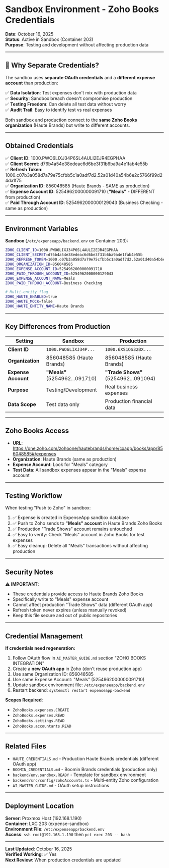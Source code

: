 # Sandbox Environment - Zoho Books Credentials
**Date**: October 16, 2025  
**Status**: Active in Sandbox (Container 203)  
**Purpose**: Testing and development without affecting production data

---

## 🎯 Why Separate Credentials?

The sandbox uses **separate OAuth credentials** and a **different expense account** than production:

✅ **Data Isolation**: Test expenses don't mix with production data  
✅ **Security**: Sandbox breach doesn't compromise production  
✅ **Testing Freedom**: Can delete all test data without worry  
✅ **Audit Trail**: Easy to identify test vs real expenses  

Both sandbox and production connect to the **same Zoho Books organization** (Haute Brands) but write to different accounts.

---

## Obtained Credentials

✅ **Client ID**: 1000.PWO6LIXJ34P6SL4AULI2EJR4EGPHAA  
✅ **Client Secret**: d76b4a54e38edeac6d6be3f31b6ba9a4e1fab4e55b  
✅ **Refresh Token**: 1000.c07b3a058d7a79e75cfbb5c1a0adf7d2.52a01d40a54b6e2c5766f99d24da1f75  
✅ **Organization ID**: 856048585 (Haute Brands - SAME as production)  
✅ **Expense Account ID**: 5254962000000091710 (**"Meals"** - DIFFERENT from production)  
✅ **Paid Through Account ID**: 5254962000000129043 (Business Checking - same as production)

---

## Environment Variables

**Sandbox** (`/etc/expenseapp/backend.env` on Container 203):
```bash
ZOHO_CLIENT_ID=1000.PWO6LIXJ34P6SL4AULI2EJR4EGPHAA
ZOHO_CLIENT_SECRET=d76b4a54e38edeac6d6be3f31b6ba9a4e1fab4e55b
ZOHO_REFRESH_TOKEN=1000.c07b3a058d7a79e75cfbb5c1a0adf7d2.52a01d40a54b6e2c5766f99d24da1f75
ZOHO_ORGANIZATION_ID=856048585
ZOHO_EXPENSE_ACCOUNT_ID=5254962000000091710
ZOHO_PAID_THROUGH_ACCOUNT_ID=5254962000000129043
ZOHO_EXPENSE_ACCOUNT_NAME=Meals
ZOHO_PAID_THROUGH_ACCOUNT=Business Checking

# Multi-entity flag
ZOHO_HAUTE_ENABLED=true
ZOHO_HAUTE_MOCK=false
ZOHO_HAUTE_ENTITY_NAME=Haute Brands
```

---

## Key Differences from Production

| Setting | Sandbox | Production |
|---------|---------|------------|
| **Client ID** | `1000.PWO6LIXJ34P...` | `1000.6XS1OS32BX...` |
| **Organization** | 856048585 (Haute Brands) | 856048585 (Haute Brands) |
| **Expense Account** | **"Meals"** (5254962...091710) | **"Trade Shows"** (5254962...091094) |
| **Purpose** | Testing/Development | Real business expenses |
| **Data Scope** | Test data only | Production financial data |

---

## Zoho Books Access

- **URL**: https://one.zoho.com/zohoone/hautebrands/home/cxapp/books/app/856048585#/expenses
- **Organization**: Haute Brands (same as production)
- **Expense Account**: Look for "Meals" category
- **Test Data**: All sandbox expenses appear in the "Meals" expense account

---

## Testing Workflow

When testing "Push to Zoho" in sandbox:

1. ✅ Expense is created in ExpenseApp sandbox database
2. ✅ Push to Zoho sends to **"Meals" account** in Haute Brands Zoho Books
3. ✅ Production "Trade Shows" account remains untouched
4. ✅ Easy to verify: Check "Meals" account in Zoho Books for test expenses
5. ✅ Easy cleanup: Delete all "Meals" transactions without affecting production

---

## Security Notes

⚠️ **IMPORTANT**: 
- These credentials provide access to Haute Brands Zoho Books
- Specifically write to "Meals" expense account
- Cannot affect production "Trade Shows" data (different OAuth app)
- Refresh token never expires (unless manually revoked)
- Keep this file secure and out of public repositories

---

## Credential Management

**If credentials need regeneration:**
1. Follow OAuth flow in `AI_MASTER_GUIDE.md` section "ZOHO BOOKS INTEGRATION"
2. Create a **new OAuth app** in Zoho (don't reuse production app)
3. Use same Organization ID: 856048585
4. Use same Expense Account: "Meals" (5254962000000091710)
5. Update sandbox environment file: `/etc/expenseapp/backend.env`
6. Restart backend: `systemctl restart expenseapp-backend`

**Scopes Required**:
- `ZohoBooks.expenses.CREATE`
- `ZohoBooks.expenses.READ`
- `ZohoBooks.settings.READ`
- `ZohoBooks.accountants.READ`

---

## Related Files

- `HAUTE_CREDENTIALS.md` - Production Haute Brands credentials (different OAuth app)
- `BOOMIN_CREDENTIALS.md` - Boomin Brands credentials (production only)
- `backend/env.sandbox.READY` - Template for sandbox environment
- `backend/src/config/zohoAccounts.ts` - Multi-entity Zoho configuration
- `AI_MASTER_GUIDE.md` - OAuth setup instructions

---

## Deployment Location

**Server**: Proxmox Host (192.168.1.190)  
**Container**: LXC 203 (expense-sandbox)  
**Environment File**: `/etc/expenseapp/backend.env`  
**Access**: `ssh root@192.168.1.190` then `pct exec 203 -- bash`

---

**Last Updated**: October 16, 2025  
**Verified Working**: ✅ Yes  
**Next Review**: When production credentials are updated

